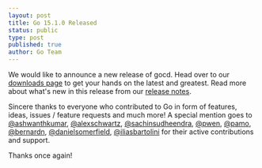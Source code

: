 ```yaml
---
layout: post
title: Go 15.1.0 Released
status: public
type: post
published: true
author: Go Team
---
```


We would like to announce a new release of gocd. Head over to our [downloads page](http://www.go.cd/download/) to get your hands on the latest and greatest. Read more about what's new in this release from our [release notes](http://www.go.cd/releases/#latest).

Sincere thanks to everyone who contributed to Go in form of features, ideas, issues / feature requests and much more! A special mention goes to [@ashwanthkumar](https://github.com/ashwanthkumar), [@alexschwartz](https://github.com/alexschwartz), [@sachinsudheendra](https://github.com/sachinsudheendra), [@pwen](https://github.com/pwen), [@pamo](https://github.com/pamo), [@bernardn](https://github.com/bernardn), [@danielsomerfield](https://github.com/danielsomerfield), [@iliasbartolini](https://github.com/iliasbartolini) for their active contributions and support.

Thanks once again!